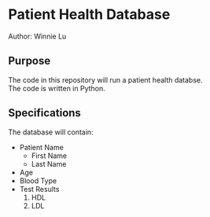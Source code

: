 # Patient Health Database

Author: Winnie Lu

## Purpose

The code in this repository will run a patient health databse.  
The code is written in Python.

## Specifications
The database will contain:
* Patient Name
    * First Name
    * Last Name
* Age
* Blood Type
* Test Results
    1. HDL
    2. LDL